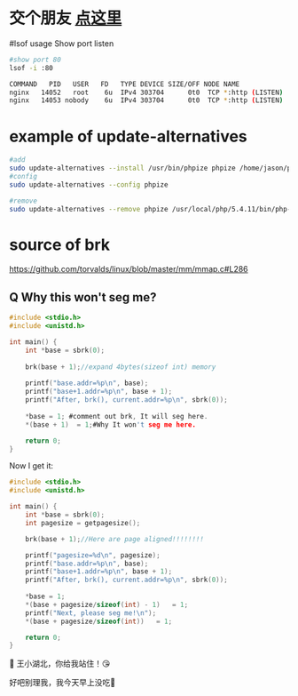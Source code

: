 
# 交个朋友 [点这里](https://github.com/JasonSunan/frendsMaking/issues)

#lsof usage
Show port listen
```bash
#show port 80
lsof -i :80

COMMAND   PID   USER   FD   TYPE DEVICE SIZE/OFF NODE NAME
nginx   14052   root    6u  IPv4 303704      0t0  TCP *:http (LISTEN)
nginx   14053 nobody    6u  IPv4 303704      0t0  TCP *:http (LISTEN)


```

# example of update-alternatives 
```bash
#add 
sudo update-alternatives --install /usr/bin/phpize phpize /home/jason/php/5.4.11/bin/phpize 1 
#config
sudo update-alternatives --config phpize

#remove
sudo update-alternatives --remove phpize /usr/local/php/5.4.11/bin/php-phpize
```

# source of brk
https://github.com/torvalds/linux/blob/master/mm/mmap.c#L286
## Q Why this won't seg me?
```c
#include <stdio.h>
#include <unistd.h>

int main() {
    int *base = sbrk(0);
        
    brk(base + 1);//expand 4bytes(sizeof int) memory 
                                                                        
    printf("base.addr=%p\n", base);
    printf("base+1.addr=%p\n", base + 1); 
    printf("After, brk(), current.addr=%p\n", sbrk(0));
    
    *base = 1; #comment out brk, It will seg here.
    *(base + 1)  = 1;#Why It won't seg me here.

    return 0;
}
```
Now I get it:
```C
#include <stdio.h>
#include <unistd.h>

int main() {
    int *base = sbrk(0);
    int pagesize = getpagesize();

    brk(base + 1);//Here are page aligned!!!!!!!!                       

    printf("pagesize=%d\n", pagesize);
    printf("base.addr=%p\n", base);
    printf("base+1.addr=%p\n", base + 1); 
    printf("After, brk(), current.addr=%p\n", sbrk(0));
    
    *base = 1;
    *(base + pagesize/sizeof(int) - 1)   = 1;
    printf("Next, please seg me!\n");
    *(base + pagesize/sizeof(int))   = 1;

    return 0;
}

```




:tiger: 王小湖北，你给我站住！:kissing_heart: 

好吧别理我，我今天早上没吃:pill: 






